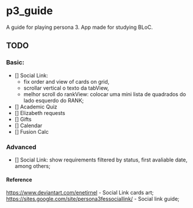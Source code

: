 # p3_guide

A guide for playing persona 3. App made for studying BLoC.

## TODO

### Basic: 

- [] Social Link: 
    + fix order and view of cards on grid,
    - scrollar vertical o texto da tabView,
    - melhor scroll do rankView: colocar uma mini lista de quadrados do lado esquerdo do RANK;
- [] Academic Quiz
- [] Elizabeth requests
- [] Gifts
- [] Calendar
- [] Fusion Calc

### Advanced

- [] Social Link: show requirements filtered by status, first avaliable date, among others;

#### Reference

https://www.deviantart.com/enetirnel - Social Link cards art;
https://sites.google.com/site/persona3fessociallink/ - Social link guide;